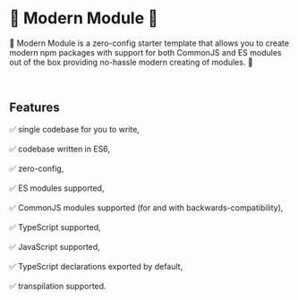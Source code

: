 # 🤖 Modern Module 🌠

🤖 Modern Module is a zero-config starter template that allows you to create modern npm packages with support for both CommonJS and ES modules out of the box providing no-hassle modern creating of modules. 🌠

<br>

## Features

✅ single codebase for you to write,  
<br>
✅ codebase written in ES6,  
<br>
✅ zero-config,  
<br>
✅ ES modules supported,  
<br>
✅ CommonJS modules supported (for and with backwards-compatibility),  
<br>
✅ TypeScript supported,  
<br>
✅ JavaScript supported,  
<br>
✅ TypeScript declarations exported by default,  
<br>
✅ transpilation supported.
<br>
